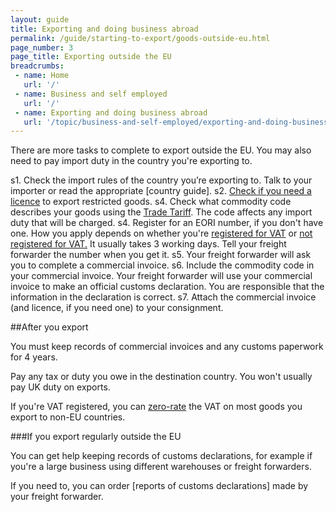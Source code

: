 ```yaml
---
layout: guide
title: Exporting and doing business abroad 
permalink: /guide/starting-to-export/goods-outside-eu.html
page_number: 3
page_title: Exporting outside the EU
breadcrumbs:
 - name: Home
   url: '/'
 - name: Business and self employed
   url: '/'
 - name: Exporting and doing business abroad
   url: '/topic/business-and-self-employed/exporting-and-doing-business-abroad.html'   
---
```


There are more tasks to complete to export outside the EU. You may also need to pay import duty in the country you're exporting to.

s1. Check the import rules of the country you’re exporting to. Talk to your importer or read the appropriate [country guide].
s2. [Check if you need a licence](/guide/starting-to-export/export-licences.html) to export restricted goods. 
s4. Check what commodity code describes your goods using the [Trade Tariff](/start/trade-tariff.html). The code affects any import duty that will be charged.
s4. Register for an EORI number, if you don't have one. How you apply depends on whether you're [registered for VAT](https://online.hmrc.gov.uk/shortforms/form/EORIVAT) or [not registered for VAT.](https://online.hmrc.gov.uk/shortforms/form/EORINonVATExport) It usually takes 3 working days. Tell your freight forwarder the number when you get it.
s5. Your freight forwarder will ask you to complete a commercial invoice. 
s6. Include the commodity code in your commercial invoice. Your freight forwarder will use your commercial invoice to make an official customs declaration. You are responsible that the information in the declaration is correct.
s7. Attach the commercial invoice (and licence, if you need one) to your consignment.


##After you export

You must keep records of commercial invoices and any customs paperwork for 4 years.

Pay any tax or duty you owe in the destination country. You won't usually pay UK duty on exports.

If you're VAT registered, you can [zero-rate](/vat-businesses/vat-rates) the VAT on most goods you export to non-EU countries.

###If you export regularly outside the EU

You can get help keeping records of customs declarations, for example if you're a large business using different warehouses or freight forwarders.

If you need to, you can order [reports of customs declarations] made by your freight forwarder.
